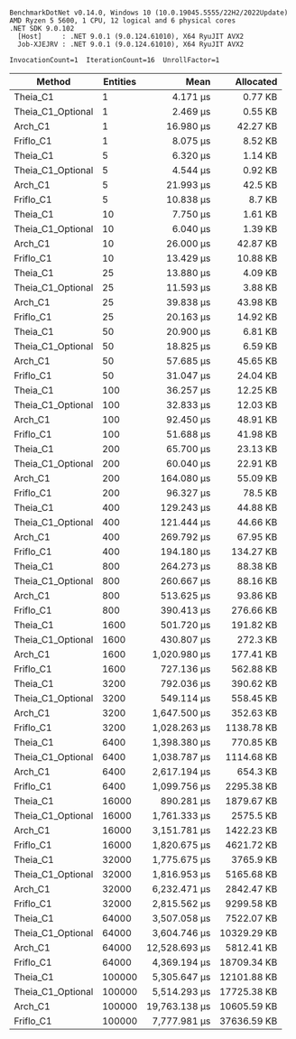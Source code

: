 ```

BenchmarkDotNet v0.14.0, Windows 10 (10.0.19045.5555/22H2/2022Update)
AMD Ryzen 5 5600, 1 CPU, 12 logical and 6 physical cores
.NET SDK 9.0.102
  [Host]     : .NET 9.0.1 (9.0.124.61010), X64 RyuJIT AVX2
  Job-XJEJRV : .NET 9.0.1 (9.0.124.61010), X64 RyuJIT AVX2

InvocationCount=1  IterationCount=16  UnrollFactor=1  

```
| Method            | Entities | Mean          | Allocated   |
|------------------ |--------- |--------------:|------------:|
| Theia_C1          | 1        |      4.171 μs |     0.77 KB |
| Theia_C1_Optional | 1        |      2.469 μs |     0.55 KB |
| Arch_C1           | 1        |     16.980 μs |    42.27 KB |
| Friflo_C1         | 1        |      8.075 μs |     8.52 KB |
| Theia_C1          | 5        |      6.320 μs |     1.14 KB |
| Theia_C1_Optional | 5        |      4.544 μs |     0.92 KB |
| Arch_C1           | 5        |     21.993 μs |     42.5 KB |
| Friflo_C1         | 5        |     10.838 μs |      8.7 KB |
| Theia_C1          | 10       |      7.750 μs |     1.61 KB |
| Theia_C1_Optional | 10       |      6.040 μs |     1.39 KB |
| Arch_C1           | 10       |     26.000 μs |    42.87 KB |
| Friflo_C1         | 10       |     13.429 μs |    10.88 KB |
| Theia_C1          | 25       |     13.880 μs |     4.09 KB |
| Theia_C1_Optional | 25       |     11.593 μs |     3.88 KB |
| Arch_C1           | 25       |     39.838 μs |    43.98 KB |
| Friflo_C1         | 25       |     20.163 μs |    14.92 KB |
| Theia_C1          | 50       |     20.900 μs |     6.81 KB |
| Theia_C1_Optional | 50       |     18.825 μs |     6.59 KB |
| Arch_C1           | 50       |     57.685 μs |    45.65 KB |
| Friflo_C1         | 50       |     31.047 μs |    24.04 KB |
| Theia_C1          | 100      |     36.257 μs |    12.25 KB |
| Theia_C1_Optional | 100      |     32.833 μs |    12.03 KB |
| Arch_C1           | 100      |     92.450 μs |    48.91 KB |
| Friflo_C1         | 100      |     51.688 μs |    41.98 KB |
| Theia_C1          | 200      |     65.700 μs |    23.13 KB |
| Theia_C1_Optional | 200      |     60.040 μs |    22.91 KB |
| Arch_C1           | 200      |    164.080 μs |    55.09 KB |
| Friflo_C1         | 200      |     96.327 μs |     78.5 KB |
| Theia_C1          | 400      |    129.243 μs |    44.88 KB |
| Theia_C1_Optional | 400      |    121.444 μs |    44.66 KB |
| Arch_C1           | 400      |    269.792 μs |    67.95 KB |
| Friflo_C1         | 400      |    194.180 μs |   134.27 KB |
| Theia_C1          | 800      |    264.273 μs |    88.38 KB |
| Theia_C1_Optional | 800      |    260.667 μs |    88.16 KB |
| Arch_C1           | 800      |    513.625 μs |    93.86 KB |
| Friflo_C1         | 800      |    390.413 μs |   276.66 KB |
| Theia_C1          | 1600     |    501.720 μs |   191.82 KB |
| Theia_C1_Optional | 1600     |    430.807 μs |    272.3 KB |
| Arch_C1           | 1600     |  1,020.980 μs |   177.41 KB |
| Friflo_C1         | 1600     |    727.136 μs |   562.88 KB |
| Theia_C1          | 3200     |    792.036 μs |   390.62 KB |
| Theia_C1_Optional | 3200     |    549.114 μs |   558.45 KB |
| Arch_C1           | 3200     |  1,647.500 μs |   352.63 KB |
| Friflo_C1         | 3200     |  1,028.263 μs |  1138.78 KB |
| Theia_C1          | 6400     |  1,398.380 μs |   770.85 KB |
| Theia_C1_Optional | 6400     |  1,038.787 μs |  1114.68 KB |
| Arch_C1           | 6400     |  2,617.194 μs |    654.3 KB |
| Friflo_C1         | 6400     |  1,099.756 μs |  2295.38 KB |
| Theia_C1          | 16000    |    890.281 μs |  1879.67 KB |
| Theia_C1_Optional | 16000    |  1,761.333 μs |   2575.5 KB |
| Arch_C1           | 16000    |  3,151.781 μs |  1422.23 KB |
| Friflo_C1         | 16000    |  1,820.675 μs |  4621.72 KB |
| Theia_C1          | 32000    |  1,775.675 μs |   3765.9 KB |
| Theia_C1_Optional | 32000    |  1,816.953 μs |  5165.68 KB |
| Arch_C1           | 32000    |  6,232.471 μs |  2842.47 KB |
| Friflo_C1         | 32000    |  2,815.562 μs |  9299.58 KB |
| Theia_C1          | 64000    |  3,507.058 μs |  7522.07 KB |
| Theia_C1_Optional | 64000    |  3,604.746 μs | 10329.29 KB |
| Arch_C1           | 64000    | 12,528.693 μs |  5812.41 KB |
| Friflo_C1         | 64000    |  4,369.194 μs | 18709.34 KB |
| Theia_C1          | 100000   |  5,305.647 μs | 12101.88 KB |
| Theia_C1_Optional | 100000   |  5,514.293 μs | 17725.38 KB |
| Arch_C1           | 100000   | 19,763.138 μs | 10605.59 KB |
| Friflo_C1         | 100000   |  7,777.981 μs | 37636.59 KB |
